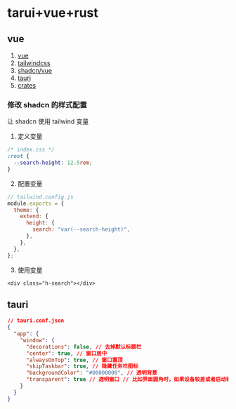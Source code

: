 # tarui+vue+rust

## vue

1. [vue](https://vuejs.org/guide/introduction.html)
2. [tailwindcss](https://tailwindcss.com/docs/installation/using-vite)
3. [shadcn/vue](https://www.shadcn-vue.com/docs/introduction.html)
4. [tauri](https://tauri.app/plugin/)
5. [crates](https://crates.io/crates)

### 修改 shadcn 的样式配置

让 shadcn 使用 tailwind 变量

1. 定义变量

```css
/* index.css */
:root {
  --search-height: 12.5rem;
}
```

2. 配置变量

```js
// tailwind.config.js
module.exports = {
  theme: {
    extend: {
      height: {
        search: "var(--search-height)",
      },
    },
  },
};
```

3. 使用变量

```vue
<div class="h-search"></div>
```

## tauri

```json
// tauri.conf.json
{
  "app": {
    "window": {
      "decorations": false, // 去掉默认标题栏
      "center": true, // 窗口居中
      "alwaysOnTop": true, // 窗口置顶
      "skipTaskbar": true, // 隐藏任务栏图标
      "backgroundColor": "#00000000", // 透明背景
      "transparent": true // 透明窗口 // 比如界面圆角时，如果设备较差或者启动较长，会先显示窗口的直角，再切换的页面的圆角，所以需要透明窗口
    }
  }
}
```
